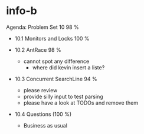 
# info-b


Agenda: Problem Set 10           98 % 

- 10.1 Monitors and Locks    	100 %
  
- 10.2 AntRace   				 98 %
  - cannot spot any difference
    - where did kevin insert a liste?
  
- 10.3 Concurrent SearchLine     94 %
  - please review
  - provide silly input to test parsing
  - please have a look at TODOs and remove them
  
- 10.4 Questions	           (100 %)
  - Business as usual
  
  